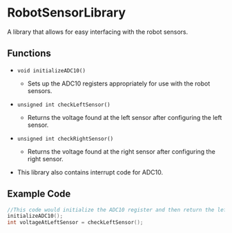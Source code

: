 RobotSensorLibrary
==================

A library that allows for easy interfacing with the robot sensors.

## Functions

- `void initializeADC10()`
	- Sets up the ADC10 registers appropriately for use with the robot sensors.

- `unsigned int checkLeftSensor()`
	- Returns the voltage found at the left sensor after configuring the left sensor.

- `unsigned int checkRightSensor()`
	- Returns the voltage found at the right sensor after configuring the right sensor.

- This library also contains interrupt code for ADC10.

## Example Code

```c
//This code would initialize the ADC10 register and then return the left sensor voltage
initializeADC10();
int voltageAtLeftSensor = checkLeftSensor();
```
